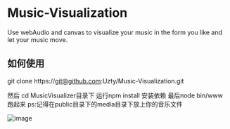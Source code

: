 # Music-Visualization
Use webAudio and canvas to visualize your music in the form you like and let your music move.
## 如何使用
git clone https://git@github.com:Uzty/Music-Visualization.git

然后 cd MusicVisualizer目录下
运行npm install 安装依赖
最后node bin/www 跑起来
ps:记得在public目录下的media目录下放上你的音乐文件

![image](punlic/images/demo.gif)
